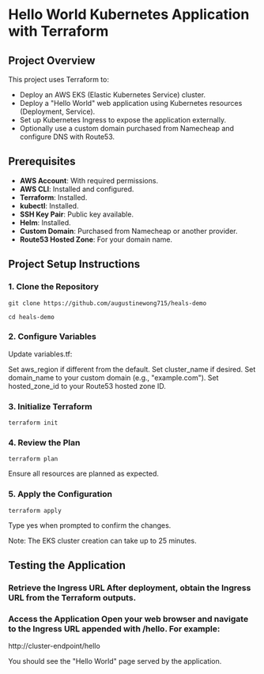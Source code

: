 # Hello World Kubernetes Application with Terraform

## Project Overview

This project uses Terraform to:

- Deploy an AWS EKS (Elastic Kubernetes Service) cluster.
- Deploy a "Hello World" web application using Kubernetes resources (Deployment, Service).
- Set up Kubernetes Ingress to expose the application externally.
- Optionally use a custom domain purchased from Namecheap and configure DNS with Route53.

## Prerequisites

- **AWS Account**: With required permissions.
- **AWS CLI**: Installed and configured.
- **Terraform**: Installed.
- **kubectl**: Installed.
- **SSH Key Pair**: Public key available.
- **Helm**: Installed.
- **Custom Domain**: Purchased from Namecheap or another provider.
- **Route53 Hosted Zone**: For your domain name.

## Project Setup Instructions

### 1. Clone the Repository
```
git clone https://github.com/augustinewong715/heals-demo
```

```
cd heals-demo
```

### 2. Configure Variables
Update variables.tf:

Set aws_region if different from the default.
Set cluster_name if desired.
Set domain_name to your custom domain (e.g., "example.com").
Set hosted_zone_id to your Route53 hosted zone ID.

### 3. Initialize Terraform

```
terraform init
```

### 4. Review the Plan

```
terraform plan
```

Ensure all resources are planned as expected.

### 5. Apply the Configuration

```
terraform apply
```

Type yes when prompted to confirm the changes.

Note: The EKS cluster creation can take up to 25 minutes.

## Testing the Application

### Retrieve the Ingress URL After deployment, obtain the Ingress URL from the Terraform outputs.

### Access the Application Open your web browser and navigate to the Ingress URL appended with /hello. For example:

http://cluster-endpoint/hello

You should see the "Hello World" page served by the application.